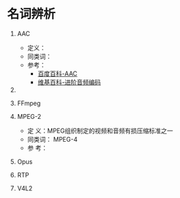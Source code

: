 # 名词辨析

1. AAC

   - 定义：
   - 同类词：
   - 参考：
     - [百度百科-AAC](https://baike.baidu.com/item/AAC/382962?fromtitle=AAC%E6%A0%BC%E5%BC%8F&fromid=291683&fr=aladdin)
     - [维基百科-进阶音频编码](https://zh.m.wikipedia.org/zh-hans/%E9%80%B2%E9%9A%8E%E9%9F%B3%E8%A8%8A%E7%B7%A8%E7%A2%BC)

2. 

3. FFmpeg

4. MPEG-2
   - 定	义：MPEG组织制定的视频和音频有损压缩标准之一
   - 同类词： MPEG-4
   - 参    考： 

     

5. Opus

6. RTP

7. V4L2